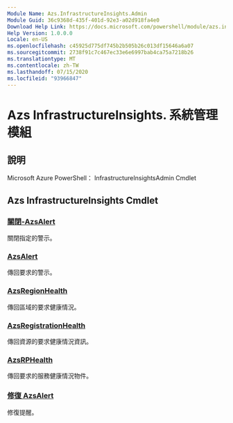 ```yaml
---
Module Name: Azs.InfrastructureInsights.Admin
Module Guid: 36c9368d-435f-401d-92e3-a02d918fa4e0
Download Help Link: https://docs.microsoft.com/powershell/module/azs.infrastructureinsights.admin
Help Version: 1.0.0.0
Locale: en-US
ms.openlocfilehash: c45925d775df745b2b505b26c013df15646a6a07
ms.sourcegitcommit: 2738f91c7c467ec33e6e6997bab4ca75a7218b26
ms.translationtype: MT
ms.contentlocale: zh-TW
ms.lasthandoff: 07/15/2020
ms.locfileid: "93966847"
---
```

# Azs InfrastructureInsights. 系統管理模組
## 說明
Microsoft Azure PowerShell： InfrastructureInsightsAdmin Cmdlet

## Azs InfrastructureInsights Cmdlet
### [關閉-AzsAlert](Close-AzsAlert.md)
關閉指定的警示。

### [AzsAlert](Get-AzsAlert.md)
傳回要求的警示。

### [AzsRegionHealth](Get-AzsRegionHealth.md)
傳回區域的要求健康情況。

### [AzsRegistrationHealth](Get-AzsRegistrationHealth.md)
傳回資源的要求健康情況資訊。

### [AzsRPHealth](Get-AzsRPHealth.md)
傳回要求的服務健康情況物件。

### [修復 AzsAlert](Repair-AzsAlert.md)
修復提醒。

